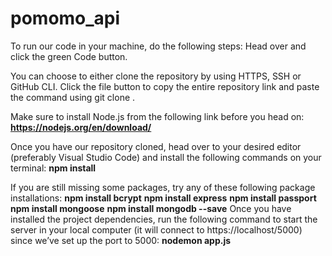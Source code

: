 # pomomo_api
To run our code in your machine, do the following steps:
Head over and click the green Code button.

You can choose to either clone the repository by using HTTPS, SSH or GitHub CLI. Click the file button to copy the entire repository link and paste the command using git clone <link>.

Make sure to install Node.js from the following link before you head on: 
**https://nodejs.org/en/download/**

Once you have our repository cloned, head over to your desired editor (preferably Visual Studio Code) and install the following commands on your terminal:
**npm install**

If you are still missing some packages, try any of these following package installations:
**npm install bcrypt**
**npm install express**
**npm install passport**
**npm install mongoose**
**npm install mongodb --save**
Once you have installed the project dependencies, run the following command to start the server in your local computer (it will connect to https://localhost/5000) since we’ve set up the port to 5000:
**nodemon app.js**


